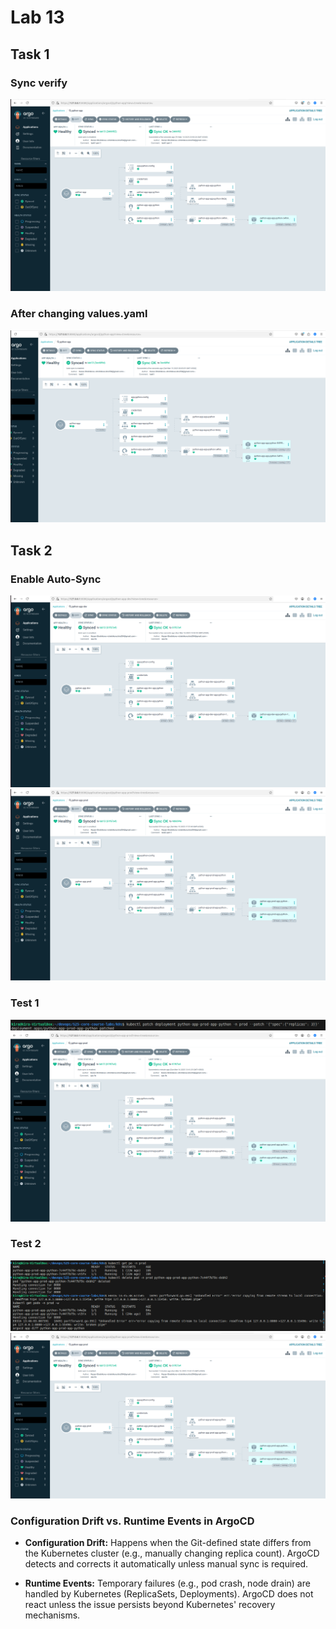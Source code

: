 # Lab 13

## Task 1

### Sync verify

![task1](./images_lab13/task1_1.png)

### After changing values.yaml

![task1](./images_lab13/task1_2.png)

## Task 2

### Enable Auto-Sync

![task2](./images_lab13/task2_1.png)
![task2](./images_lab13/task2_2.png)

### Test 1

![task2](./images_lab13/task2_3.png)
![task2](./images_lab13/task2_4.png)

### Test 2

![task2](./images_lab13/task2_5.png)
![task2](./images_lab13/task2_6.png)

### Configuration Drift vs. Runtime Events in ArgoCD

- **Configuration Drift:** Happens when the Git-defined state differs from the Kubernetes cluster (e.g., manually changing replica count). ArgoCD detects and corrects it automatically unless manual sync is required.  

- **Runtime Events:** Temporary failures (e.g., pod crash, node drain) are handled by Kubernetes (ReplicaSets, Deployments). ArgoCD does not react unless the issue persists beyond Kubernetes' recovery mechanisms.
